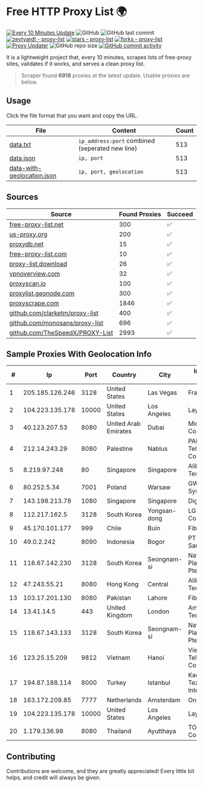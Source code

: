 
# Free HTTP Proxy List 🌍

[![Every 10 Minutes Update](https://github.com/mertguvencli/http-proxy-list/actions/workflows/main.yml/badge.svg?branch=main)](https://github.com/mertguvencli/http-proxy-list/actions/workflows/main.yml)
![GitHub](https://img.shields.io/github/license/mertguvencli/http-proxy-list)
![GitHub last commit](https://img.shields.io/github/last-commit/mertguvencli/http-proxy-list)
[![zevtyardt - proxy-list](https://img.shields.io/static/v1?label=zevtyardt&message=proxy-list&color=blue&logo=github)](https://github.com/zevtyardt/proxy-list "Go to GitHub repo")
[![stars - proxy-list](https://img.shields.io/github/stars/zevtyardt/proxy-list?style=social)](https://github.com/zevtyardt/proxy-list)
[![forks - proxy-list](https://img.shields.io/github/forks/zevtyardt/proxy-list?style=social)](https://github.com/zevtyardt/proxy-list)
[![Proxy Updater](https://github.com/zevtyardt/proxy-list/workflows/Proxy%20Updater/badge.svg)](https://github.com/zevtyardt/proxy-list/actions?query=workflow:"Proxy+Updater")
![GitHub repo size](https://img.shields.io/github/repo-size/zevtyardt/proxy-list)
[![GitHub commit activity](https://img.shields.io/github/commit-activity/m/zevtyardt/proxy-list?logo=commits)](https://github.com/zevtyardt/proxy-list/commits/main)

It is a lightweight project that, every 10 minutes, scrapes lots of free-proxy sites, validates if it works, and serves a clean proxy list.

> Scraper found **6918** proxies at the latest update. Usable proxies are below.

## Usage

Click the file format that you want and copy the URL.

|File|Content|Count|
|----|-------|-----|
|[data.txt](https://raw.githubusercontent.com/mertguvencli/http-proxy-list/main/proxy-list/data.txt)|`ip_address:port` combined (seperated new line)|513|
|[data.json](https://raw.githubusercontent.com/mertguvencli/http-proxy-list/main/proxy-list/data.json)|`ip, port`|513|
|[data-with-geolocation.json](https://raw.githubusercontent.com/mertguvencli/http-proxy-list/main/proxy-list/data-with-geolocation.json)|`ip, port, geolocation`|513|

## Sources

|Source|Found Proxies|Succeed|
|------|-------------|-------|
|[free-proxy-list.net](https://free-proxy-list.net)|300|✅|
|[us-proxy.org](https://www.us-proxy.org)|200|✅|
|[proxydb.net](http://proxydb.net)|15|✅|
|[free-proxy-list.com](https://free-proxy-list.com/?page=&port=&type%5B%5D=http&type%5B%5D=https&up_time=0&search=Search)|10|✅|
|[proxy-list.download](https://www.proxy-list.download/HTTP)|26|✅|
|[vpnoverview.com](https://vpnoverview.com/privacy/anonymous-browsing/free-proxy-servers)|32|✅|
|[proxyscan.io](https://www.proxyscan.io)|100|✅|
|[proxylist.geonode.com](https://proxylist.geonode.com/api/proxy-list?limit=300&page=1&sort_by=lastChecked&sort_type=desc&protocols=http,https)|300|✅|
|[proxyscrape.com](https://api.proxyscrape.com/v2/?request=displayproxies&protocol=http&timeout=10000&country=all&ssl=all&anonymity=all)|1846|✅|
|[github.com/clarketm/proxy-list](https://raw.githubusercontent.com/clarketm/proxy-list/master/proxy-list-raw.txt)|400|✅|
|[github.com/monosans/proxy-list](https://raw.githubusercontent.com/monosans/proxy-list/main/proxies/http.txt)|696|✅|
|[github.com/TheSpeedX/PROXY-List](https://raw.githubusercontent.com/TheSpeedX/PROXY-List/master/http.txt)|2993|✅|


## Sample Proxies With Geolocation Info

|#|Ip|Port|Country|City|Internet Service Provider|
|-|--|----|-------|----|-------------------------|
|1|205.185.126.246|3128|United States|Las Vegas|FranTech Solutions|
|2|104.223.135.178|10000|United States|Los Angeles|LayerHost|
|3|40.123.207.53|8080|United Arab Emirates|Dubai|Microsoft Corporation|
|4|212.14.243.29|8080|Palestine|Nablus|PALTEL (Palestine Telecommunications Co.).|
|5|8.219.97.248|80|Singapore|Singapore|Alibaba (US) Technology Co., Ltd.|
|6|80.252.5.34|7001|Poland|Warsaw|GWNET Autonomus System|
|7|143.198.213.78|1080|Singapore|Singapore|DigitalOcean, LLC|
|8|112.217.162.5|3128|South Korea|Yongsan-dong|LG DACOM Corporation|
|9|45.170.101.177|999|Chile|Buin|Fibernet SPA|
|10|49.0.2.242|8090|Indonesia|Bogor|PT Usaha Adi Sanggoro|
|11|118.67.142.230|3128|South Korea|Seongnam-si|Naver Business Platform Asia Pacific Pte. Ltd.|
|12|47.243.55.21|8080|Hong Kong|Central|Alibaba (US) Technology Co., Ltd.|
|13|103.17.201.130|8080|Pakistan|Lahore|Fiberlink|
|14|13.41.14.5|443|United Kingdom|London|Amazon Technologies Inc.|
|15|118.67.143.133|3128|South Korea|Seongnam-si|Naver Business Platform Asia Pacific Pte. Ltd.|
|16|123.25.15.209|9812|Vietnam|Hanoi|VietNam Post and Telecom Corporation|
|17|194.87.188.114|8000|Turkey|Istanbul|Kadir Huseyin Tezcan Nosspeed Internet Teknolojileri|
|18|163.172.209.85|7777|Netherlands|Amsterdam|Online SAS NL|
|19|104.223.135.178|10000|United States|Los Angeles|LayerHost|
|20|1.179.136.98|8080|Thailand|Ayutthaya|TOT Public Company Limited|



## Contributing

Contributions are welcome, and they are greatly appreciated! Every
little bit helps, and credit will always be given.

